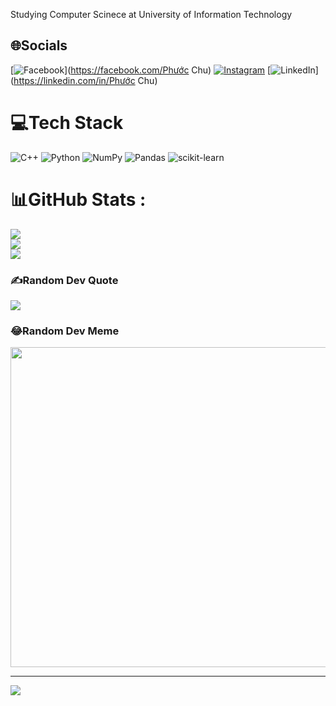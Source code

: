 Studying Computer Scinece at University of Information Technology

## 🌐Socials
[![Facebook](https://img.shields.io/badge/Facebook-%231877F2.svg?logo=Facebook&logoColor=white)](https://facebook.com/Phước Chu) [![Instagram](https://img.shields.io/badge/Instagram-%23E4405F.svg?logo=Instagram&logoColor=white)](https://instagram.com/cdhfuoc) [![LinkedIn](https://img.shields.io/badge/LinkedIn-%230077B5.svg?logo=linkedin&logoColor=white)](https://linkedin.com/in/Phước Chu) 

# 💻Tech Stack
![C++](https://img.shields.io/badge/c++-%2300599C.svg?style=for-the-badge&logo=c%2B%2B&logoColor=white) ![Python](https://img.shields.io/badge/python-3670A0?style=for-the-badge&logo=python&logoColor=ffdd54) ![NumPy](https://img.shields.io/badge/numpy-%23013243.svg?style=for-the-badge&logo=numpy&logoColor=white) ![Pandas](https://img.shields.io/badge/pandas-%23150458.svg?style=for-the-badge&logo=pandas&logoColor=white) ![scikit-learn](https://img.shields.io/badge/scikit--learn-%23F7931E.svg?style=for-the-badge&logo=scikit-learn&logoColor=white)
# 📊GitHub Stats :
![](https://github-readme-stats.vercel.app/api?username=fuocchu&theme=dark&hide_border=false&include_all_commits=false&count_private=false)<br/>
![](https://github-readme-streak-stats.herokuapp.com/?user=fuocchu&theme=dark&hide_border=false)<br/>
![](https://github-readme-stats.vercel.app/api/top-langs/?username=fuocchu&theme=dark&hide_border=false&include_all_commits=false&count_private=false&layout=compact)

### ✍️Random Dev Quote
![](https://quotes-github-readme.vercel.app/api?type=horizontal&theme=gruvbox)

### 😂Random Dev Meme
<img src="https://random-memer.herokuapp.com/" width="512px"/>

---
[![](https://visitcount.itsvg.in/api?id=fuocchu&icon=0&color=0)](https://visitcount.itsvg.in)
